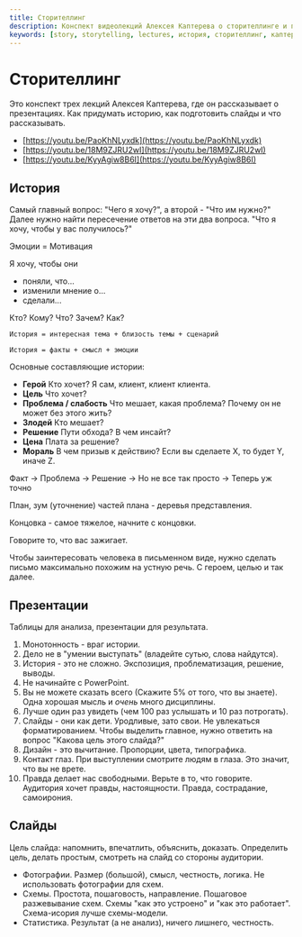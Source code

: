 ```yaml
---
title: Сторителлинг
description: Конспект видеолекций Алексея Каптерева о сторителлинге и презентации
keywords: [story, storytelling, lectures, история, сторителлинг, каптерев]
---
```


# Сторителлинг

Это конспект трех лекций Алексея Каптерева, где он рассказывает о презентациях.
Как придумать историю, как подготовить слайды и что рассказывать.

-   [https://youtu.be/PaoKhNLyxdk](https://youtu.be/PaoKhNLyxdk)
-   [https://youtu.be/18M9ZJRU2wI](https://youtu.be/18M9ZJRU2wI)
-   [https://youtu.be/KyyAgiw8B6I](https://youtu.be/KyyAgiw8B6I)

## История

Самый главный вопрос: "Чего я хочу?", а второй - "Что им нужно?" Далее нужно
найти пересечение ответов на эти два вопроса. "Что я хочу, чтобы у вас
получилось?"

Эмоции = Мотивация

Я хочу, чтобы они

-   поняли, что...
-   изменили мнение о...
-   сделали...

Кто? Кому? Что? Зачем? Как?

    История = интересная тема + близость темы + сценарий

    История = факты + смысл + эмоции

Основные составляющие истории:

-   **Герой** Кто хочет? Я сам, клиент, клиент клиента.
-   **Цель** Что хочет?
-   **Проблема / слабость** Что мешает, какая проблема? Почему он не может без
    этого жить?
-   **Злодей** Кто мешает?
-   **Решение** Пути обхода? В чем инсайт?
-   **Цена** Плата за решение?
-   **Мораль** В чем призыв к действию? Если вы сделаете Х, то будет Y, иначе Z.

Факт -> Проблема -> Решение -> Но не все так просто -> Теперь уж точно

План, зум (уточнение) частей плана - деревья представления.

Концовка - самое тяжелое, начните с концовки.

Говорите то, что вас зажигает.

Чтобы заинтересовать человека в письменном виде, нужно сделать письмо
максимально похожим на устную речь. С героем, целью и так далее.

## Презентации

Таблицы для анализа, презентации для результата.

1. Монотонность - враг истории.
2. Дело не в "умении выступать" (владейте сутью, слова найдутся).
3. История - это не сложно. Экспозиция, проблематизация, решение, выводы.
4. Не начинайте с PowerPoint.
5. Вы не можете сказать всего (Скажите 5% от того, что вы знаете). Одна хорошая
   мысль и _очень_ много дисциплины.
6. Лучше один раз увидеть (чем 100 раз услышать и 10 раз потрогать).
7. Слайды - они как дети. Уродливые, зато свои. Не увлекаться форматированием.
   Чтобы выделить главное, нужно ответить на вопрос "Какова цель этого слайда?"
8. Дизайн - это вычитание. Пропорции, цвета, типографика.
9. Контакт глаз. При выступлении смотрите людям в глаза. Это значит, что вы не
   врете.
10. Правда делает нас свободными. Верьте в то, что говорите. Аудитория хочет
    правды, настоящности. Правда, сострадание, самоирония.

## Слайды

Цель слайда: напомнить, впечатлить, объяснить, доказать. Определить цель, делать
простым, смотреть на слайд со стороны аудитории.

-   Фотографии. Размер (большой), смысл, честность, логика. Не использовать
    фотографии для схем.
-   Схемы. Простота, пошаговость, направление. Пошаговое разжевывание схем.
    Схемы "как это устроено" и "как это работает". Схема-исория лучше
    схемы-модели.
-   Статистика. Результат (а не анализ), ничего лишнего, честность.
